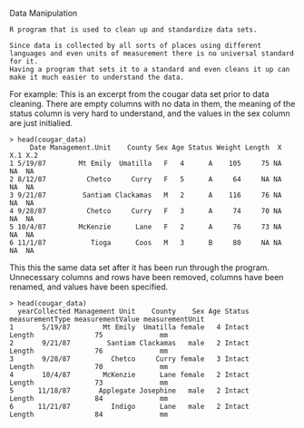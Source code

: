 Data Manipulation
```
R program that is used to clean up and standardize data sets. 

Since data is collected by all sorts of places using different languages and even units of measurement there is no universal standard for it. 
Having a program that sets it to a standard and even cleans it up can make it much easier to understand the data. 

```
For example: This is an excerpt from the cougar data set prior to data cleaning. There are empty columns with no data in them, the meaning of the status column is very hard to understand, and the values in the sex column are just initialied.
```
> head(cougar_data)
     Date Management.Unit    County Sex Age Status Weight Length  X X.1 X.2
1 5/19/87        Mt Emily  Umatilla   F   4      A    105     75 NA  NA  NA
2 8/12/87          Chetco     Curry   F   5      A     64     NA NA  NA  NA
3 9/21/87         Santiam Clackamas   M   2      A    116     76 NA  NA  NA
4 9/28/87          Chetco     Curry   F   3      A     74     70 NA  NA  NA
5 10/4/87        McKenzie      Lane   F   2      A     76     73 NA  NA  NA
6 11/1/87           Tioga      Coos   M   3      B     80     NA NA  NA  NA
```
This this the same data set after it has been run through the program. Unnecessary columns and rows have been removed, columns have been renamed, and values have been specified.

```
> head(cougar_data)
  yearCollected Management Unit    County    Sex Age Status measurementType measurementValue measurementUnit
1       5/19/87        Mt Emily  Umatilla female   4 Intact          Length               75              mm
2       9/21/87         Santiam Clackamas   male   2 Intact          Length               76              mm
3       9/28/87          Chetco     Curry female   3 Intact          Length               70              mm
4       10/4/87        McKenzie      Lane female   2 Intact          Length               73              mm
5      11/18/87       Applegate Josephine   male   2 Intact          Length               84              mm
6      11/21/87          Indigo      Lane   male   2 Intact          Length               84              mm
```
